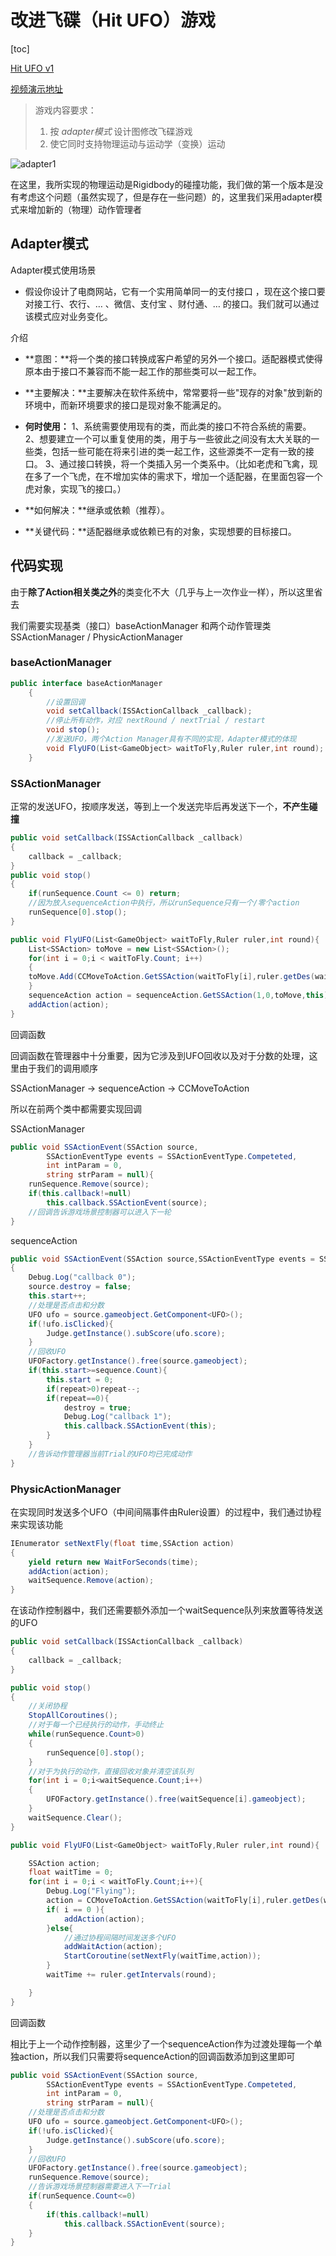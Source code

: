 #  改进飞碟（Hit UFO）游戏 

[toc]

[Hit UFO v1]( https://github.com/wywwwwei/3DGameProgramming/tree/master/HW5 )

[视频演示地址]( https://www.bilibili.com/video/av71665394/ )

> 游戏内容要求：
>
> 1. 按 *adapter模式* 设计图修改飞碟游戏
> 2. 使它同时支持物理运动与运动学（变换）运动

![adapter1](pics/adapter1.png)

在这里，我所实现的物理运动是Rigidbody的碰撞功能，我们做的第一个版本是没有考虑这个问题（虽然实现了，但是存在一些问题）的，这里我们采用adapter模式来增加新的（物理）动作管理者



## Adapter模式

Adapter模式使用场景

- 假设你设计了电商网站，它有一个实用简单同一的支付接口 ，现在这个接口要对接工行、农行、… 、微信、支付宝 、财付通、… 的接口。我们就可以通过该模式应对业务变化。

介绍

- **意图：**将一个类的接口转换成客户希望的另外一个接口。适配器模式使得原本由于接口不兼容而不能一起工作的那些类可以一起工作。

- **主要解决：**主要解决在软件系统中，常常要将一些"现存的对象"放到新的环境中，而新环境要求的接口是现对象不能满足的。

- **何时使用：** 1、系统需要使用现有的类，而此类的接口不符合系统的需要。 2、想要建立一个可以重复使用的类，用于与一些彼此之间没有太大关联的一些类，包括一些可能在将来引进的类一起工作，这些源类不一定有一致的接口。 3、通过接口转换，将一个类插入另一个类系中。（比如老虎和飞禽，现在多了一个飞虎，在不增加实体的需求下，增加一个适配器，在里面包容一个虎对象，实现飞的接口。）

- **如何解决：**继承或依赖（推荐）。

- **关键代码：**适配器继承或依赖已有的对象，实现想要的目标接口。



## 代码实现

由于**除了Action相关类之外**的类变化不大（几乎与上一次作业一样），所以这里省去

我们需要实现基类（接口）baseActionManager 和两个动作管理类 SSActionManager / PhysicActionManager

### baseActionManager

```c#
public interface baseActionManager
    {
    	//设置回调
        void setCallback(ISSActionCallback _callback);
    	//停止所有动作，对应 nextRound / nextTrial / restart
        void stop();
    	//发送UFO，两个Action Manager具有不同的实现，Adapter模式的体现
        void FlyUFO(List<GameObject> waitToFly,Ruler ruler,int round);
    }
```

### SSActionManager 

正常的发送UFO，按顺序发送，等到上一个发送完毕后再发送下一个，**不产生碰撞**

```c#
public void setCallback(ISSActionCallback _callback)
{
    callback = _callback;
}
public void stop()
{
    if(runSequence.Count <= 0) return;
    //因为放入sequenceAction中执行，所以runSequence只有一个/零个action
    runSequence[0].stop();
}

public void FlyUFO(List<GameObject> waitToFly,Ruler ruler,int round){
	List<SSAction> toMove = new List<SSAction>();
    for(int i = 0;i < waitToFly.Count; i++)
    {
    toMove.Add(CCMoveToAction.GetSSAction(waitToFly[i],ruler.getDes(waitToFly[i].transform.position),ruler.getSpeed(round)*AnimateSpeed,null));
    }
	sequenceAction action = sequenceAction.GetSSAction(1,0,toMove,this);
	addAction(action);
}
```

回调函数

回调函数在管理器中十分重要，因为它涉及到UFO回收以及对于分数的处理，这里由于我们的调用顺序

SSActionManager -> sequenceAction -> CCMoveToAction

所以在前两个类中都需要实现回调

SSActionManager 

```c#
public void SSActionEvent(SSAction source,
        SSActionEventType events = SSActionEventType.Competeted,
        int intParam = 0,
        string strParam = null){
    runSequence.Remove(source);
    if(this.callback!=null)
        this.callback.SSActionEvent(source);
    //回调告诉游戏场景控制器可以进入下一轮
}
```

sequenceAction

```c#
public void SSActionEvent(SSAction source,SSActionEventType events = SSActionEventType.Competeted,int intParam = 0,string strParam = null)
{
    Debug.Log("callback 0");
    source.destroy = false;
    this.start++;
    //处理是否点击和分数
    UFO ufo = source.gameobject.GetComponent<UFO>();
    if(!ufo.isClicked){
        Judge.getInstance().subScore(ufo.score);
    }
    //回收UFO
    UFOFactory.getInstance().free(source.gameobject);
    if(this.start>=sequence.Count){
        this.start = 0;
        if(repeat>0)repeat--;
        if(repeat==0){
            destroy = true;
            Debug.Log("callback 1");
            this.callback.SSActionEvent(this);
        }
    }
    //告诉动作管理器当前Trial的UFO均已完成动作
}
```



### PhysicActionManager

在实现同时发送多个UFO（中间间隔事件由Ruler设置）的过程中，我们通过协程来实现该功能

```c#
IEnumerator setNextFly(float time,SSAction action)
{
    yield return new WaitForSeconds(time);
    addAction(action);
    waitSequence.Remove(action);
}
```

在该动作控制器中，我们还需要额外添加一个waitSequence队列来放置等待发送的UFO

```c#
public void setCallback(ISSActionCallback _callback)
{
    callback = _callback;
}

public void stop()
{
    //关闭协程
    StopAllCoroutines();
    //对于每一个已经执行的动作，手动终止
    while(runSequence.Count>0)
    {
        runSequence[0].stop();
    }
    //对于为执行的动作，直接回收对象并清空该队列
    for(int i = 0;i<waitSequence.Count;i++)
    {
        UFOFactory.getInstance().free(waitSequence[i].gameobject);
    }
    waitSequence.Clear();
}

public void FlyUFO(List<GameObject> waitToFly,Ruler ruler,int round){

    SSAction action;
    float waitTime = 0;
    for(int i = 0;i < waitToFly.Count;i++){
        Debug.Log("Flying");
        action = CCMoveToAction.GetSSAction(waitToFly[i],ruler.getDes(waitToFly[i].transform.position),ruler.getSpeed(round)*AnimateSpeed,this);
        if( i == 0 ){
            addAction(action);         
        }else{
            //通过协程间隔时间发送多个UFO
            addWaitAction(action);
            StartCoroutine(setNextFly(waitTime,action));
        }
        waitTime += ruler.getIntervals(round);

    }
}
```

回调函数

相比于上一个动作控制器，这里少了一个sequenceAction作为过渡处理每一个单独action，所以我们只需要将sequenceAction的回调函数添加到这里即可

```c#
public void SSActionEvent(SSAction source,
        SSActionEventType events = SSActionEventType.Competeted,
        int intParam = 0,
        string strParam = null){
    //处理是否点击和分数
    UFO ufo = source.gameobject.GetComponent<UFO>();
    if(!ufo.isClicked){
        Judge.getInstance().subScore(ufo.score);
    }
    //回收UFO
    UFOFactory.getInstance().free(source.gameobject);
    runSequence.Remove(source);
    //告诉游戏场景控制器需要进入下一Trial
    if(runSequence.Count<=0)
    {
        if(this.callback!=null)
            this.callback.SSActionEvent(source);
    }
}
```

